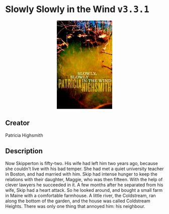 
# Slowly Slowly in the Wind <kbd>v3.3.1</kbd>

<center>
  <img src="./cover-1024.jpg"/>
</center>

## Creator
Patricia Highsmith

## Description
Now Skipperton is fifty-two. His wife had left him two years ago, because she couldn't live with his bad temper. She had met a quiet university teacher in Boston, and had married with him. Skip had intense hunger to keep the relations with their daughter, Maggie, who was then fifteen. With the help of clever lawyers he succeeded in it. A few months after he separated from his wife, Skip had a heart attack. So he looked around, and bought a small farm in Maine with a comfortable farmhouse. A little river, the Coldstream, ran along the bottom of the garden, and the house was called Coldstream Heights. There was only one thing that annoyed him: his neighbour.

